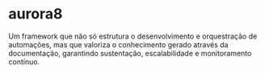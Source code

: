 # aurora8
Um framework que não só estrutura o desenvolvimento e orquestração de automações, mas que valoriza o conhecimento gerado através da documentação, garantindo sustentação, escalabilidade e monitoramento contínuo.
